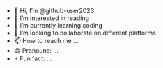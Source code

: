 - 👋 Hi, I’m @github-user2023
- 👀 I’m interested in reading
- 🌱 I’m currently learning coding
- 💞️ I’m looking to collaborate on different platforms
- 📫 How to reach me ...
- 😄 Pronouns: ...
- ⚡ Fun fact: ...

<!---
github-user2023/github-user2023 is a ✨ special ✨ repository because its `README.md` (this file) appears on your GitHub profile.
You can click the Preview link to take a look at your changes.
--->
